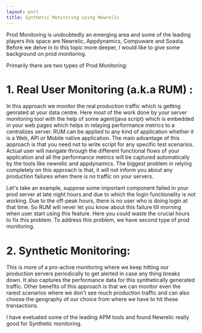 ```yaml
---
layout: post
title: Synthetic Monitoring using Newrelic
---
```


Prod Monitoring is undoubtedly an emerging area and some of the leading players ihis space are Newrelic, Appdynamics, Compuware and Soasta. Before we delve in to this topic more deeper, I would like to give some background on prod monitoring.

Primarily there are two types of Prod Monitoring:

# 1. Real User Monitoring (a.k.a RUM) : #

In this approach we monitor the real production traffic which is getting genrated at your data centre. Here most of the work done by your server monitoring tool with the help of some agent(java script) which is embedded  in your web pages which helps in relaying performance metrics to a centralizes server. RUM can be applied to any kind of application whether it is a Web, API or Mobile native application. The main advantage of this approach is that you need not to write script for any specific test scenarios. Actual user will navigate through the different functional flows of your application and all the performance metrics will be captured automatically by the tools like newrelic and appdynamics. The biggest problem in relying completely on this approach is that, it will not inform you about any production failures when there is no traffic on your servers. 

Let's take an example, suppose some important component failed in your prod server at late night hours and due to which the login functionality is not working. Due to the off-peak hours, there is no user who is doing login at that time. So RUM will never let you know about this failure till morning when user start using this feature. Here you could waste the crucial hours to fix this problem. To address this problem, we have second type of prod monitoring.

# 2. Synthetic Monitoring: #

This is more of a pro-active monitoring where we keep hitting our production servers periodically to get alerted in case any thing breaks down. It also captures the performance data for this synthetically generated traffic. Other benefits of this approach is that we can monitor even the rarest scenarios where we don't see much production traffic and can also choose the geography of our choice from where we have to hit these transactions.

I have eveluated some of the leading APM tools and found Newrelic really good for Synthetic monitoring.
